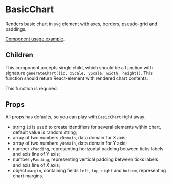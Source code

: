 # BasicChart

Renders basic chart in `svg` element with axes, borders, pseudo-grid and paddings.

[Component usage example](../../src/examples/BasicChartDemo.jsx).

## Children

This component accepts single child, which should be a function with signature `generateChart({id, xScale, yScale, width, height})`. This function should return React-element with rendered chart contents.

This function is required.

## Props

All props has defaults, so you can play with `BasicChart` right away.

- string `id` is used to create identifiers for several elements within chart, default value is random string;
- array of two numbers `xDomain`, data domain for X axis;
- array of two numbers `yDomain`, data domain for Y axis;
- number `xPadding`, representing horizontal padding between ticks labels and axis line of Y axis;
- number `yPadding`, representing vertical padding between ticks labels and axis line of X axis;
- object `margin`, containing fields `left`, `top`, `right` and `bottom`, representing chart margins.
